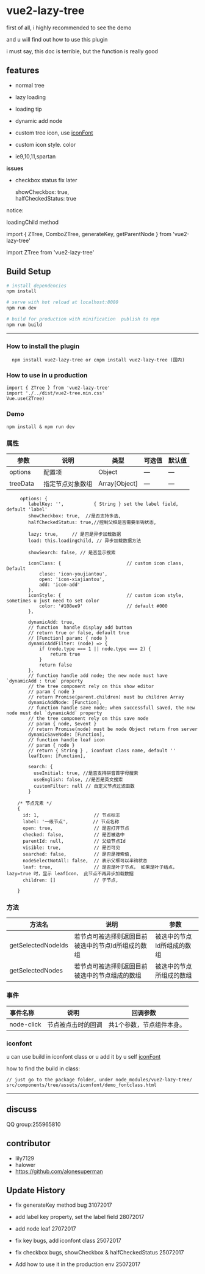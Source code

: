 # vue2-lazy-tree

first of all, i highly recommended to see the demo 

and u will find out how to use this plugin

i must say, this doc is terrible, but the function is really good

## features

* normal tree

* lazy loading 

* loading tip

* dynamic add node 

* custom tree icon, use [iconFont](http://iconfont.cn/)

* custom icon style. color

* ie9,10,11,spartan

__issues__

* checkbox status fix later

    showCheckbox: true,  
    halfCheckedStatus: true


notice: 

  loadingChild method
  
  import { ZTree, ComboZTree, generateKey, getParentNode } from 'vue2-lazy-tree'
  
  import ZTree from 'vue2-lazy-tree'
  

## Build Setup

``` bash
# install dependencies
npm install

# serve with hot reload at localhost:8080
npm run dev

# build for production with minification  publish to npm
npm run build
```

-----

### How to install the plugin

      npm install vue2-lazy-tree or cnpm install vue2-lazy-tree (国内)

### How to use in u production

    import { ZTree } from 'vue2-lazy-tree'
    import './../dist/vue2-tree.min.css'
    Vue.use(ZTree)
    
### Demo
    
    npm install & npm run dev
        
### 属性
| 参数      | 说明    | 类型      | 可选值 | 默认值  |
|---------- |-------- |---------- |---------- |---------- |
|options     | 配置项 | Object | — | — |
| treeData | 指定节点对象数组 | Array[Object] | — | — |

```
     options: {
        labelKey: '',           { String } set the label field, default 'label'
        showCheckbox: true,  //是否支持多选,
        halfCheckedStatus: true,//控制父框是否需要半钩状态,
        
        lazy: true,     // 是否是异步加载数据
        load: this.loadingChild, // 异步加载数据方法
        
        showSearch: false, // 是否显示搜索
        
        iconClass: {                        // custom icon class, Default
            close: 'icon-youjiantou',
            open: 'icon-xiajiantou',
            add: 'icon-add'
        },
        iconStyle: {                        // custom icon style, sometimes u just need to set color
            color: '#108ee9'                // default #000
        },
        
        dynamicAdd: true,
        // function  handle display add button
        // return true or false, default true
        // [Function] param: { node } 
        dynamicAddFilter: (node) => {
            if (node.type === 1 || node.type === 2) {
                return true
            }
            return false
        },
        // function handle add node; the new node must have `dynamicAdd : true` property
        // the tree component rely on this show editor
        // param { node }
        // return Promise(parent.children) must bu children Array
        dynamicAddNode: [Function],
        // function handle save node; when successfull saved, the new node must del `dynamicAdd` property
        // the tree component rely on this save node
        // param { node, $event }
        // return Promise(node) must be node Object return from server
        dynamicSaveNode: [Function],
        // function handle leaf icon
        // param { node }
        // return { String } , iconfont class name, default ''
        leafIcon: [Function],
        
        search: {
          useInitial: true, //是否支持拼音首字母搜索
          useEnglish: false, //是否是英文搜索
          customFilter: null // 自定义节点过滤函数
        }

    /* 节点元素 */
    {
      id: 1,                    // 节点标志
      label: '一级节点',         // 节点名称
      open: true,               // 是否打开节点
      checked: false,           // 是否被选中
      parentId: null,           // 父级节点Id
      visible: true,            // 是否可见
      searched: false,          // 是否是搜索值,
      nodeSelectNotAll: false,  // 表示父框可以半钩状态
      leaf: true,               // 是否是叶子节点， 如果是叶子结点， lazy=true 时，显示 leafIcon， 此节点不再异步加载数据
      children: []              // 子节点,

    }
```
### 方法
| 方法名      | 说明    | 参数      |
|---------- |-------- |---------- |
| getSelectedNodeIds  | 若节点可被选择则返回目前被选中的节点Id所组成的数组 | 被选中的节点Id所组成的数组 |
| getSelectedNodes  | 若节点可被选择则返回目前被选中的节点组成的数组 | 被选中的节点所组成的数组 |

### 事件
| 事件名称      | 说明    | 回调参数      |
|---------- |-------- |---------- |
| node-click  | 节点被点击时的回调 | 共1个参数，节点组件本身。 |

### iconfont

u can use build in iconfont class or u add it by u self [iconFont](http://iconfont.cn/)

how to find the build in class:

    // just go to the package folder, under node_modules/vue2-lazy-tree/
    src/components/tree/assets/iconfont/demo_fontclass.html
    
----

## discuss
 
 QQ group:255965810

## contributor

* lily7129
* halower
* https://github.com/alonesuperman

## Update History

* fix generateKey method bug                                    31072017

* add label key property, set the label field                   28072017

* add node leaf                                                 27072017

* fix key bugs, add iconfont class                              25072017

* fix checkbox bugs, showCheckbox & halfCheckedStatus           25072017

* Add how to use it in the production env                       25072017
